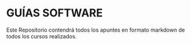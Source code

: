 # GUÍAS SOFTWARE
Este Repositorio contendrá todos los apuntes en formato markdown de todos los cursos realizados.
